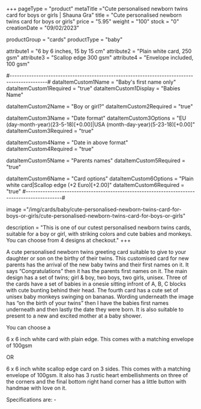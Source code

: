 +++
pageType = "product"
metaTitle ="Cute personalised newborn twins card for boys or girls | Shauna Gra"
title = "Cute personalised newborn twins card for boys or girls"
price = "5.95"
weight = "100"
stock = "0"
creationDate = "09/02/2023"

productGroup = "cards"
productType = "baby"

attribute1 = "6 by 6 inches, 15 by 15 cm" 
attribute2 = "Plain white card, 250 gsm"
attribute3 = "Scallop edge 300 gsm"
attribute4 = "Envelope included, 100 gsm"

#---------------------------------------------------------------------------------------------#
dataItemCustom1Name = "Baby's first name only"
dataItemCustom1Required = "true"
dataItemCustom1Display = "Babies Name"

dataItemCustom2Name = "Boy or girl?"
dataItemCustom2Required = "true"

dataItemCustom3Name = "Date format"
dataItemCustom3Options = "EU (day-month-year)(23-5-18)[+0.00]|USA (month-day-year)(5-23-18)[+0.00]"
dataItemCustom3Required = "true"

dataItemCustom4Name = "Date in above format"
dataItemCustom4Required = "true"

dataItemCustom5Name = "Parents names"
dataItemCustom5Required = "true"

dataItemCustom6Name = "Card options"
dataItemCustom6Options = "Plain white card|Scallop edge (+2 Euro)[+2.00]"
dataItemCustom6Required = "true"
#---------------------------------------------------------------------------------------------#
 
image ="/img/cards/baby/cute-personalised-newborn-twins-card-for-boys-or-girls/cute-personalised-newborn-twins-card-for-boys-or-girls"
 
description = "This is one of our cutest personalised newborn twins cards, suitable for a boy or girl, with striking colors and cute babies and monkeys. You can choose from 4 designs at checkout."
+++

A cute personalised newborn twins greeting card suitable to give to your daughter or son on the birthy of their twins. This customised card for new parents has the arrival of the new baby twins and their first names on it. It says “Congratulations” then it has the parents first names on it. The main design has a set of twins; girl & boy, two boys, two girls, unisex. Three of the cards have a set of babies in a onesie sitting infront of A, B, C blocks with cute bunting behind their head. The fourth card has a cute set of unisex baby monkeys swinging on bananas. Wording underneath the image has “on the birth of your twins” then I have the babies first names underneath and then lastly the date they were born. It is also suitable to present to a new and excited mother at a baby shower.

You can choose a

6 x 6 inch white card with plain edge. This comes with a matching envelope of 100gsm

OR

6 x 6 inch white scallop edge card on 3 sides. This comes with a matching envelope of 100gsm. It also has 3 rustic heart embellishments on three of the corners and the final bottom right hand corner has a little button with handmae with love on it.

Specifications are: -
